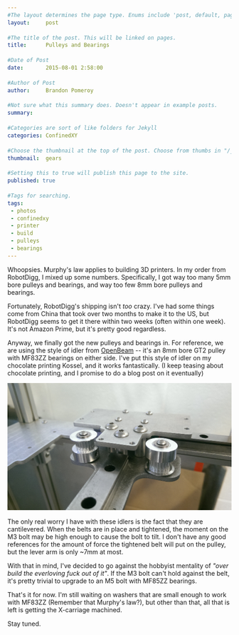 ```yaml
---
#The layout determines the page type. Enums include 'post, default, page, none'. Enums can be added to "/_layouts"
layout:     post  

#The title of the post. This will be linked on pages. 
title:      Pulleys and Bearings

#Date of Post
date:       2015-08-01 2:58:00

#Author of Post
author:     Brandon Pomeroy

#Not sure what this summary does. Doesn't appear in example posts.
summary:     

#Categories are sort of like folders for Jekyll
categories: ConfinedXY

#Choose the thumbnail at the top of the post. Choose from thumbs in "/_data/thumbnails.yml" or from fontAwesome list
thumbnail:  gears

#Setting this to true will publish this page to the site.
published: true

#Tags for searching.
tags:
 - photos
 - confinedxy
 - printer
 - build
 - pulleys
 - bearings
---
```


Whoopsies. Murphy's law applies to building 3D printers. In my order from RobotDigg, I mixed up some numbers. Specifically, I got way too many 5mm bore pulleys and bearings, and way too few 8mm bore pulleys and bearings.

Fortunately, RobotDigg's shipping isn't *too* crazy. I've had some things come from China that took over two months to make it to the US, but RobotDigg seems to get it there within two weeks (often within one week). It's not Amazon Prime, but it's pretty good regardless.

Anyway, we finally got the new pulleys and bearings in. For reference, we are using the style of idler from [OpenBeam](http://www.openbeamusa.com/blog/2013/12/28/design-release-the-openbeam-kossel-reprap) -- it's an 8mm bore GT2 pulley with MF83ZZ bearings on either side. I've put this style of idler on my chocolate printing Kossel, and it works fantastically. (I keep teasing about chocolate printing, and I promise to do a blog post on it eventually)

![](/images/confinedXY/IMAG1270.jpg)

The only real worry I have with these idlers is the fact that they are cantilevered. When the belts are in place and tightened, the moment on the M3 bolt may be high enough to cause the bolt to tilt. I don't have any good references for the amount of force the tightened belt will put on the pulley, but the lever arm is only ~7mm at most.

With that in mind, I've decided to go against the hobbyist mentality of *"over build the everloving fuck out of it"*. If the M3 bolt can't hold against the belt, it's pretty trivial to upgrade to an M5 bolt with MF85ZZ bearings.

That's it for now. I'm still waiting on washers that are small enough to work with MF83ZZ (Remember that Murphy's law?), but other than that, all that is left is getting the X-carriage machined.

Stay tuned.